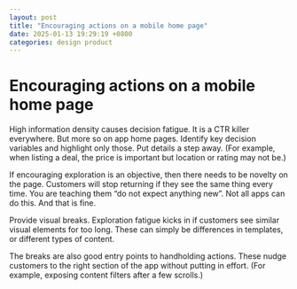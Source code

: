 ```yaml
---
layout: post
title: "Encouraging actions on a mobile home page"
date: 2025-01-13 19:29:19 +0800
categories: design product
---
```


# Encouraging actions on a mobile home page

High information density causes decision fatigue. It is a CTR killer everywhere. But more so on app home pages. Identify key decision variables and highlight only those. Put details a step away. (For example, when listing a deal, the price is important but location or rating may not be.)

If encouraging exploration is an objective, then there needs to be novelty on the page. Customers will stop returning if they see the same thing every time. You are teaching them “do not expect anything new”. Not all apps can do this. And that is fine.

Provide visual breaks. Exploration fatigue kicks in if customers see similar visual elements for too long. These can simply be differences in templates, or different types of content.

The breaks are also good entry points to handholding actions. These nudge customers to the right section of the app without putting in effort. (For example, exposing content filters after a few scrolls.)
